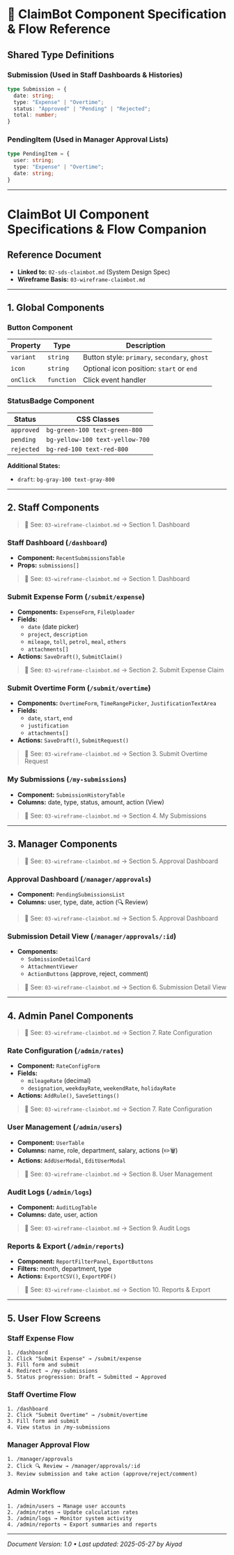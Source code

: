 # 🧩 ClaimBot Component Specification & Flow Reference

## Shared Type Definitions

### Submission (Used in Staff Dashboards & Histories)
```ts
type Submission = {
  date: string;
  type: "Expense" | "Overtime";
  status: "Approved" | "Pending" | "Rejected";
  total: number;
}
```

### PendingItem (Used in Manager Approval Lists)
```ts
type PendingItem = {
  user: string;
  type: "Expense" | "Overtime";
  date: string;
}
```

---

# ClaimBot UI Component Specifications & Flow Companion

## Reference Document
- **Linked to:** `02-sds-claimbot.md` (System Design Spec)
- **Wireframe Basis:** `03-wireframe-claimbot.md`

---

## 1. Global Components

### Button Component
| Property | Type | Description |
|----------|------|-------------|
| `variant` | `string` | Button style: `primary`, `secondary`, `ghost` |
| `icon` | `string` | Optional icon position: `start` or `end` |
| `onClick` | `function` | Click event handler |

### StatusBadge Component
| Status | CSS Classes |
|--------|-------------|
| `approved` | `bg-green-100 text-green-800` |
| `pending` | `bg-yellow-100 text-yellow-700` |
| `rejected` | `bg-red-100 text-red-800` |

**Additional States:**
- `draft`: `bg-gray-100 text-gray-800`

---

## 2. Staff Components

> 🔗 See: `03-wireframe-claimbot.md` → Section 1. Dashboard

### Staff Dashboard (`/dashboard`)
- **Component:** `RecentSubmissionsTable`
- **Props:** `submissions[]`

> 🔗 See: `03-wireframe-claimbot.md` → Section 1. Dashboard

### Submit Expense Form (`/submit/expense`)
- **Components:** `ExpenseForm`, `FileUploader`
- **Fields:**
    - `date` (date picker)
    - `project`, `description`
    - `mileage`, `toll`, `petrol`, `meal`, `others`
    - `attachments[]`
- **Actions:** `SaveDraft()`, `SubmitClaim()`

> 🔗 See: `03-wireframe-claimbot.md` → Section 2. Submit Expense Claim

### Submit Overtime Form (`/submit/overtime`)
- **Components:** `OvertimeForm`, `TimeRangePicker`, `JustificationTextArea`
- **Fields:**
    - `date`, `start`, `end`
    - `justification`
    - `attachments[]`
- **Actions:** `SaveDraft()`, `SubmitRequest()`

> 🔗 See: `03-wireframe-claimbot.md` → Section 3. Submit Overtime Request

### My Submissions (`/my-submissions`)
- **Component:** `SubmissionHistoryTable`
- **Columns:** date, type, status, amount, action (View)

> 🔗 See: `03-wireframe-claimbot.md` → Section 4. My Submissions

---

## 3. Manager Components

> 🔗 See: `03-wireframe-claimbot.md` → Section 5. Approval Dashboard

### Approval Dashboard (`/manager/approvals`)
- **Component:** `PendingSubmissionsList`
- **Columns:** user, type, date, action (🔍 Review)

> 🔗 See: `03-wireframe-claimbot.md` → Section 5. Approval Dashboard

### Submission Detail View (`/manager/approvals/:id`)
- **Components:**
    - `SubmissionDetailCard`
    - `AttachmentViewer`
    - `ActionButtons` (approve, reject, comment)

> 🔗 See: `03-wireframe-claimbot.md` → Section 6. Submission Detail View

---

## 4. Admin Panel Components

> 🔗 See: `03-wireframe-claimbot.md` → Section 7. Rate Configuration

### Rate Configuration (`/admin/rates`)
- **Component:** `RateConfigForm`
- **Fields:**
    - `mileageRate` (decimal)
    - `designation`, `weekdayRate`, `weekendRate`, `holidayRate`
- **Actions:** `AddRule()`, `SaveSettings()`

> 🔗 See: `03-wireframe-claimbot.md` → Section 7. Rate Configuration

### User Management (`/admin/users`)
- **Component:** `UserTable`
- **Columns:** name, role, department, salary, actions (✏️🗑️)
- **Actions:** `AddUserModal`, `EditUserModal`

> 🔗 See: `03-wireframe-claimbot.md` → Section 8. User Management

### Audit Logs (`/admin/logs`)
- **Component:** `AuditLogTable`
- **Columns:** date, user, action

> 🔗 See: `03-wireframe-claimbot.md` → Section 9. Audit Logs

### Reports & Export (`/admin/reports`)
- **Component:** `ReportFilterPanel`, `ExportButtons`
- **Filters:** month, department, type
- **Actions:** `ExportCSV()`, `ExportPDF()`

> 🔗 See: `03-wireframe-claimbot.md` → Section 10. Reports & Export

---

## 5. User Flow Screens

### Staff Expense Flow
```
1. /dashboard
2. Click "Submit Expense" → /submit/expense
3. Fill form and submit
4. Redirect → /my-submissions
5. Status progression: Draft → Submitted → Approved
```

### Staff Overtime Flow
```
1. /dashboard
2. Click "Submit Overtime" → /submit/overtime
3. Fill form and submit
4. View status in /my-submissions
```

### Manager Approval Flow
```
1. /manager/approvals
2. Click 🔍 Review → /manager/approvals/:id
3. Review submission and take action (approve/reject/comment)
```

### Admin Workflow
```
1. /admin/users → Manage user accounts
2. /admin/rates → Update calculation rates
3. /admin/logs → Monitor system activity
4. /admin/reports → Export summaries and reports
```

---

_Document Version: 1.0 • Last updated: 2025-05-27 by Aiyad_